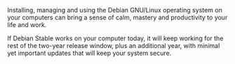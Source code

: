 Installing, managing and using the Debian GNU/Linux operating system on your computers can bring a sense of calm, mastery and productivity to your life and work.

If Debian Stable works on your computer today, it will keep working for the rest of the two-year release window, plus an additional year, with minimal yet important updates that will keep your system secure.

